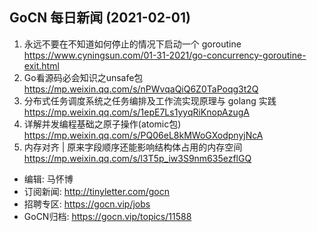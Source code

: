 ## GoCN 每日新闻 (2021-02-01)

1. 永远不要在不知道如何停止的情况下启动一个 goroutine https://www.cyningsun.com/01-31-2021/go-concurrency-goroutine-exit.html
2. Go看源码必会知识之unsafe包 https://mp.weixin.qq.com/s/nPWvqaQiQ6Z0TaPoqg3t2Q
3. 分布式任务调度系统之任务编排及工作流实现原理与 golang 实践 https://mp.weixin.qq.com/s/1epE7Ls1yyqRiKnopAzugA
4. 详解并发编程基础之原子操作(atomic包) https://mp.weixin.qq.com/s/PQ06eL8kMWoGXodpnyjNcA
5. 内存对齐 | 原来字段顺序还能影响结构体占用的内存空间 https://mp.weixin.qq.com/s/l3T5p_iw3S9nm635ezflGQ

- 编辑: 马怀博
- 订阅新闻: http://tinyletter.com/gocn 
- 招聘专区: https://gocn.vip/jobs
- GoCN归档: https://gocn.vip/topics/11588
